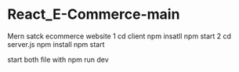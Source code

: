 # React_E-Commerce-main
Mern satck ecommerce website
1 cd client
npm insatll
npm start
2 cd server.js
npm install
npm start

start both file with npm run dev
